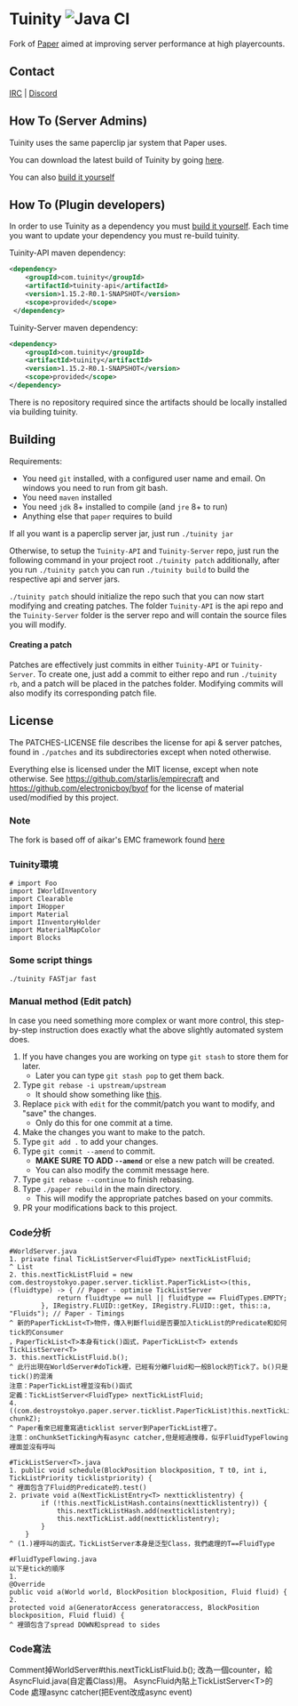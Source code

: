 Tuinity ![Java CI](https://github.com/Spottedleaf/Tuinity/workflows/Java%20CI/badge.svg)
==

Fork of [Paper](https://github.com/PaperMC/Paper) aimed at improving server performance at high playercounts.

## Contact
[IRC](http://irc.spi.gt/iris/?channels=tuinity) | [Discord](https://discord.gg/CgDPu27)

## How To (Server Admins)
Tuinity uses the same paperclip jar system that Paper uses.

You can download the latest build of Tuinity by going [here](https://ci.codemc.io/job/Spottedleaf/job/Tuinity/).

You can also [build it yourself](https://github.com/Spottedleaf/Tuinity#building)

## How To (Plugin developers)
In order to use Tuinity as a dependency you must [build it yourself](https://github.com/Spottedleaf/Tuinity#building).
Each time you want to update your dependency you must re-build tuinity.

Tuinity-API maven dependency:
```xml
<dependency>
    <groupId>com.tuinity</groupId>
    <artifactId>tuinity-api</artifactId>
    <version>1.15.2-R0.1-SNAPSHOT</version>
    <scope>provided</scope>
 </dependency>
 ```

Tuinity-Server maven dependency:
```xml
<dependency>
    <groupId>com.tuinity</groupId>
    <artifactId>tuinity</artifactId>
    <version>1.15.2-R0.1-SNAPSHOT</version>
    <scope>provided</scope>
</dependency>
```

There is no repository required since the artifacts should be locally installed
via building tuinity.

## Building

Requirements:
- You need `git` installed, with a configured user name and email. 
   On windows you need to run from git bash.
- You need `maven` installed
- You need `jdk` 8+ installed to compile (and `jre` 8+ to run)
- Anything else that `paper` requires to build

If all you want is a paperclip server jar, just run `./tuinity jar`

Otherwise, to setup the `Tuinity-API` and `Tuinity-Server` repo, just run the following command
in your project root `./tuinity patch` additionally, after you run `./tuinity patch` you can run `./tuinity build` to build the 
respective api and server jars.

`./tuinity patch` should initialize the repo such that you can now start modifying and creating
patches. The folder `Tuinity-API` is the api repo and the `Tuinity-Server` folder
is the server repo and will contain the source files you will modify.

#### Creating a patch
Patches are effectively just commits in either `Tuinity-API` or `Tuinity-Server`.
To create one, just add a commit to either repo and run `./tuinity rb`, and a
patch will be placed in the patches folder. Modifying commits will also modify its
corresponding patch file.

## License
The PATCHES-LICENSE file describes the license for api & server patches,
found in `./patches` and its subdirectories except when noted otherwise.

Everything else is licensed under the MIT license, except when note otherwise.
See https://github.com/starlis/empirecraft and https://github.com/electronicboy/byof
for the license of material used/modified by this project.

### Note

The fork is based off of aikar's EMC framework found [here](https://github.com/starlis/empirecraft)

### Tuinity環境
```
# import Foo
import IWorldInventory
import Clearable
import IHopper
import Material
import IInventoryHolder
import MaterialMapColor
import Blocks
```

### Some script things
```
./tuinity FASTjar fast
```

### Manual method (Edit patch)
In case you need something more complex or want more control, this step-by-step instruction does
exactly what the above slightly automated system does.

1. If you have changes you are working on type `git stash` to store them for later.
   - Later you can type `git stash pop` to get them back.
2. Type `git rebase -i upstream/upstream`
   - It should show something like [this](https://gist.github.com/zachbr/21e92993cb99f62ffd7905d7b02f3159).
3. Replace `pick` with `edit` for the commit/patch you want to modify, and "save" the changes.
   - Only do this for one commit at a time.
4. Make the changes you want to make to the patch.
5. Type `git add .` to add your changes.
6. Type `git commit --amend` to commit.
   - **MAKE SURE TO ADD `--amend`** or else a new patch will be created.
   - You can also modify the commit message here.
7. Type `git rebase --continue` to finish rebasing.
8. Type `./paper rebuild` in the main directory.
   - This will modify the appropriate patches based on your commits.
9. PR your modifications back to this project.

### Code分析
```
#WorldServer.java
1. private final TickListServer<FluidType> nextTickListFluid; 
^ List
2. this.nextTickListFluid = new com.destroystokyo.paper.server.ticklist.PaperTickList<>(this, (fluidtype) -> { // Paper - optimise TickListServer
            return fluidtype == null || fluidtype == FluidTypes.EMPTY;
        }, IRegistry.FLUID::getKey, IRegistry.FLUID::get, this::a, "Fluids"); // Paper - Timings
^ 新的PaperTickList<T>物件，傳入判斷fluid是否要加入tickList的Predicate和如何tick的Consumer
，PaperTickList<T>本身有tick()函式，PaperTickList<T> extends TickListServer<T>
3. this.nextTickListFluid.b();
^ 此行出現在WorldServer#doTick裡，已經有分離Fluid和一般Block的Tick了。b()只是tick()的混淆
注意：PaperTickList裡並沒有b()函式
定義：TickListServer<FluidType> nextTickListFluid;
4. ((com.destroystokyo.paper.server.ticklist.PaperTickList)this.nextTickListFluid).onChunkSetTicking(chunkX, chunkZ);
^ Paper看來已經重寫過ticklist server到PaperTickList裡了。
注意：onChunkSetTicking內有async catcher,但是經過搜尋，似乎FluidTypeFlowing裡面並沒有呼叫

#TickListServer<T>.java
1. public void schedule(BlockPosition blockposition, T t0, int i, TickListPriority ticklistpriority) {
^ 裡面包含了Fluid的Predicate的.test()
2. private void a(NextTickListEntry<T> nextticklistentry) {
        if (!this.nextTickListHash.contains(nextticklistentry)) {
            this.nextTickListHash.add(nextticklistentry);
            this.nextTickList.add(nextticklistentry);
        }
    }
^ (1.)裡呼叫的函式，TickListServer本身是泛型Class，我們處理的T==FluidType

#FluidTypeFlowing.java
以下是tick的順序
1.
@Override
public void a(World world, BlockPosition blockposition, Fluid fluid) {
2.
protected void a(GeneratorAccess generatoraccess, BlockPosition blockposition, Fluid fluid) {
^ 裡頭包含了spread DOWN和spread to sides
```

### Code寫法
Comment掉WorldServer#this.nextTickListFluid.b();
改為一個counter，給AsyncFluid.java(自定義Class)用。
AsyncFluid內貼上TickListServer\<T\>的Code
處理async catcher(把Event改成async event)